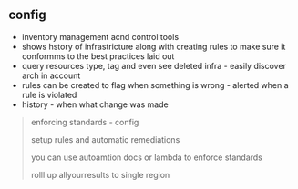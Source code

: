 ## config

- inventory management acnd control tools
- shows hstory of infrastricture along with creating rules to make sure it conformms to the best practices laid out
- query resources type, tag and even see deleted infra - easily discover arch in account
- rules can be created to flag when something is wrong - alerted when a rule is violated
- history - when what change was made

> enforcing standards - config
>
> setup rules and automatic remediations
>
> you can use autoamtion docs or lambda to enforce standards
>
> rolll up allyourresults to single region
